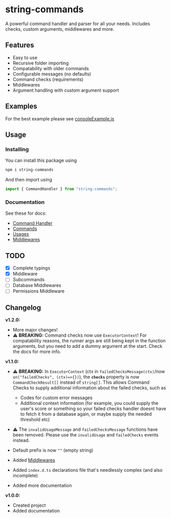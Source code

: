 # string-commands

A powerful command handler and parser for all your needs. Includes checks, custom arguments, middlewares and more.

## Features

- Easy to use
- Recursive folder importing
- Compatability with older commands
- Configurable messages (no defaults)
- Command checks (requirements)
- Middlewares
- Argument handling with custom argument support

## Examples

For the best example please see [consoleExample.js](/examples/consoleExample.js)

## Usage

### Installing

You can install this package using

```sh
npm i string-commands
```

And then import using

```js
import { CommandHandler } from "string-commands";
```

### Documentation

See these for docs:

- [Command Handler](./docs/CommandHandler.md)
- [Commands](./docs/Commands.md)
- [Usages](./docs/Usages.md)
- [Middlewares](./docs/Middlewares.md)

## TODO

- [x] Complete typings
- [x] Middleware
- [ ] Subcommands
- [ ] Database Middlewares
- [ ] Permissions Middleware

## Changelog

**v1.2.0:**

- More major changes!
- :warning: **BREAKING:** Command checks now use `ExecutorContext`! For compatability reasons, the runner args are still being kept in the function arguments, but you need to add a dummy argument at the start. Check the docs for more info.

**v1.1.0:**

- :warning: **BREAKING:** In `ExecutorContext` (ctx in `failedChecksMessage(ctx)`/now `on("failedChecks", (ctx)=>{})`), the **`checks`** property is now `CommandCheckResult[]` instead of `string[]`. This allows Command Checks to supply additional information about the failed checks, such as
  - Codes for custom error messages
  - Additional context information (for example, you could supply the user's score or something so your failed checks handler doesnt have to fetch it from a database again, or maybe supply the needed threshold etc)
- :warning: The `invalidUsageMessage` and `failedChecksMessage` functions have been removed. Please use the `invalidUsage` and `failedChecks` events instead.
- Default prefix is now `""` (empty string)

- Added [Middlewares](./docs/Middlewares.md)
- Added `index.d.ts` declarations file that's needlessly complex (and also incomplete)
- Added more documentation

**v1.0.0:**

- Created project
- Added documentation
